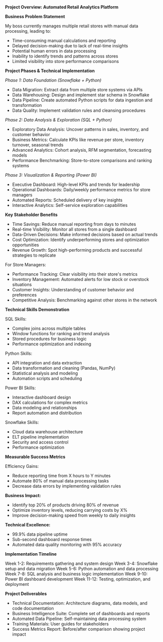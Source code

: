 **Project Overview: Automated Retail Analytics Platform**

**Business Problem Statement**

My boss currently manages multiple retail stores with manual data processing, leading to:

- Time-consuming manual calculations and reporting
- Delayed decision-making due to lack of real-time insights
- Potential human errors in data processing
- Inability to identify trends and patterns across stores
- Limited visibility into store performance comparisons

**Project Phases & Technical Implementation**

_Phase 1: Data Foundation (Snowflake + Python)_

- Data Migration: Extract data from multiple store systems via APIs
- Data Warehousing: Design and implement star schema in Snowflake
- Data Pipeline: Create automated Python scripts for data ingestion and transformation
- Data Quality: Implement validation rules and cleansing procedures

_Phase 2: Data Analysis & Exploration (SQL + Python)_

- Exploratory Data Analysis: Uncover patterns in sales, inventory, and customer behavior
- Business Metrics: Calculate KPIs like revenue per store, inventory turnover, seasonal trends
- Advanced Analytics: Cohort analysis, RFM segmentation, forecasting models
- Performance Benchmarking: Store-to-store comparisons and ranking systems

_Phase 3: Visualization & Reporting (Power BI)_

- Executive Dashboard: High-level KPIs and trends for leadership
- Operational Dashboards: Daily/weekly performance metrics for store managers
- Automated Reports: Scheduled delivery of key insights
- Interactive Analytics: Self-service exploration capabilities

**Key Stakeholder Benefits**

- Time Savings: Reduce manual reporting from days to minutes
- Real-time Visibility: Monitor all stores from a single dashboard
- Data-Driven Decisions: Make informed decisions based on actual trends
- Cost Optimization: Identify underperforming stores and optimization opportunities
- Revenue Growth: Spot high-performing products and successful strategies to replicate

For Store Managers:

- Performance Tracking: Clear visibility into their store's metrics
- Inventory Management: Automated alerts for low stock or overstock situations
- Customer Insights: Understanding of customer behavior and preferences
- Competitive Analysis: Benchmarking against other stores in the network


**Technical Skills Demonstration**

SQL Skills:

- Complex joins across multiple tables
- Window functions for ranking and trend analysis
- Stored procedures for business logic
- Performance optimization and indexing

Python Skills:

- API integration and data extraction
- Data transformation and cleaning (Pandas, NumPy)
- Statistical analysis and modeling
- Automation scripts and scheduling

Power BI Skills:

- Interactive dashboard design
- DAX calculations for complex metrics
- Data modeling and relationships
- Report automation and distribution

Snowflake Skills:

- Cloud data warehouse architecture
- ELT pipeline implementation
- Security and access control
- Performance optimization

**Measurable Success Metrics**

Efficiency Gains:

- Reduce reporting time from X hours to Y minutes
- Automate 80% of manual data processing tasks
- Decrease data errors by implementing validation rules

**Business Impact:**

- Identify top 20% of products driving 80% of revenue
- Optimize inventory levels, reducing carrying costs by X%
- Improve decision-making speed from weekly to daily insights
  
**Technical Excellence:**

- 99.9% data pipeline uptime
- Sub-second dashboard response times
- Automated data quality monitoring with 95% accuracy

**Implementation Timeline**

Week 1-2: Requirements gathering and system design
Week 3-4: Snowflake setup and data migration
Week 5-6: Python automation and data processing
Week 7-8: SQL analysis and business logic implementation
Week 9-10: Power BI dashboard development
Week 11-12: Testing, optimization, and deployment

**Project Deliverables**

- Technical Documentation: Architecture diagrams, data models, and code documentation
- Business Intelligence Suite: Complete set of dashboards and reports
- Automated Data Pipeline: Self-maintaining data processing system
- Training Materials: User guides for stakeholders
- Success Metrics Report: Before/after comparison showing project impact

